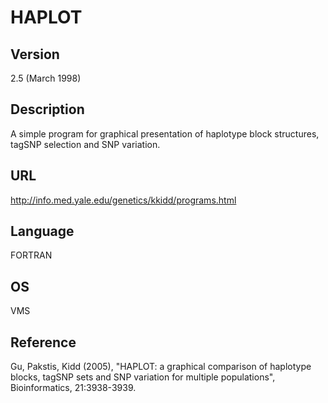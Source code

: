 # HAPLOT

## Version
2.5 (March 1998)

## Description
A simple program for graphical presentation of haplotype block structures, tagSNP selection and SNP variation.

## URL
http://info.med.yale.edu/genetics/kkidd/programs.html

## Language
FORTRAN

## OS
VMS

## Reference
Gu, Pakstis, Kidd (2005), "HAPLOT: a graphical comparison of haplotype blocks, tagSNP sets and SNP variation for multiple populations", Bioinformatics, 21:3938-3939.